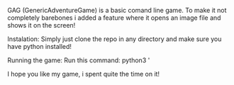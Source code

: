 GAG (GenericAdventureGame)
is a basic comand line game.
To make it not completely barebones 
i added a feature where it opens an 
image file and shows it on the screen!

Instalation:
  Simply just clone the repo in any directory and make sure you have python installed!

Running the game:
  Run this command:
    python3 '


I hope you like my game, i spent quite the time on it!
